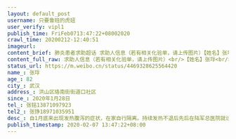 ```yaml
---
layout: default_post
username: 只要鲁班的虎妞
user_verify: vipl1
publish_time: FriFeb0713:47:22+08002020
crawl_time: 20200212-12:40:51
imageurl: 
content_brief: 肺炎患者求助超话 求助人信息（若有相关化验单，请上传图片）【姓名】张垺【年龄】82【所在城市】武汉【所在小区、社区】洪山区珞南街街道口社区【详细地址】武汉市洪山区珞南街道街道口1-1 13号武珞路小学旁老教委【患病时间】2020年1月28日【联系方式】张铭 13871097923【其他紧急联系人 ...全文
content_full_raw: 求助人信息（若有相关化验单，请上传图片）<br/>【姓名】张垺<br/>【年龄】82<br/>【所在城市】武汉<br/>【所在小区、社区】洪山区珞南街街道口社区<br/>【详细地址】武汉市洪山区珞南街道街道口1-113号武珞路小学旁老教委<br/>【患病时间】2020年1月28日<br/>【联系方式】张铭13871097923<br/>【其他紧急联系人】张铮18971035951<br/>【病情描述】自1月底来出现发热腹泻的症状，在家自行隔离。持续发热不退后先后在陆军总医院就诊，并在荣军医院进行核酸检测，但一直未收到结果。两天前于七医院进行CT检查，显示肺部严重感染，弥漫分布磨玻璃影，打针后情况未能改善并出现呼吸困难症状。考虑到年事已高，并伴有高血压等基础性疾病，希望得到入院救治！家中另外还有76岁老人，也出现疑似症状，需要隔离收治！<adata-url="http://t.cn/z8ASRLn"href="http://weibo.com/p/100101B2094653D668A7FD489E"data-hide=""><spanclass='url-icon'><imgstyle='width:1rem;height:1rem'src='https://h5.sinaimg.cn/upload/2015/09/25/3/timeline_card_small_location_default.png'></span><spanclass="surl-text">东莞·御景花园</span></a>
status_url: https://m.weibo.cn/status/4469328625564420
name_: 张垺
age_: 82
city_: 武汉
address_: 洪山区珞南街街道口社区
since_: 2020年1月28日
tel_: 张铭13871097923
tel2_: 张铮18971035951
desc_: 自1月底来出现发热腹泻的症状，在家自行隔离。持续发热不退后先后在陆军总医院就诊，并在荣军医院进行核酸检测，但一直未收到结果。两天前于七医院进行CT检查，显示肺部严重感染，弥漫分布磨玻璃影，打针后情况未能改善并出现呼吸困难症状。考虑到年事已高，并伴有高血压等基础性疾病，希望得到入院救治！家中另外还有76岁老人，也出现疑似症状，需要隔离收治！<adata-url="http//t.cn/z8ASRLn"href="http//weibo.com/p/100101B2094653D668A7FD489E"data-hide=""><spanclass='url-icon'><imgstyle='width1rem;height1rem'src='https//h5.sinaimg.cn/upload/2015/09/25/3/timeline_card_small_location_default.png'></span><spanclass="surl-text">东莞·御景花园</span></a>
publish_timestamp: 2020-02-07 13:47:22+08:00
---
```

